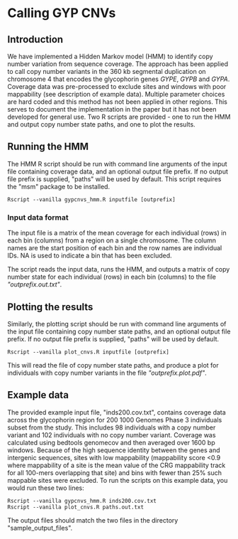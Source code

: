 # Calling GYP CNVs

## Introduction
We have implemented a Hidden Markov model (HMM) to identify copy number variation from sequence coverage. The approach has been applied to call copy number variants in the 360 kb segmental duplication on chromosome 4 that encodes the glycophorin genes *GYPE*, *GYPB* and *GYPA*. Coverage data was pre-processed to exclude sites and windows with poor mappability (see description of example data). Multiple parameter choices are hard coded and this method has not been applied in other regions. This serves to document the implementation in the paper but it has not been developed for general use. Two R scripts are provided - one to run the HMM and output copy number state paths, and one to plot the results.

## Running the HMM
The HMM R script should be run with command line arguments of the input file containing coverage data, and an optional output file prefix.  If no output file prefix is supplied, "paths" will be used by default. This script requires the "msm" package to be installed.

```
Rscript --vanilla gypcnvs_hmm.R inputfile [outprefix]
```

### Input data format
The input file is a matrix of the mean coverage for each individual (rows) in each bin (columns) from a region on a single chromosome. The column names are the start position of each bin and the row names are individual IDs. NA is used to indicate a bin that has been excluded.

The script reads the input data, runs the HMM, and outputs a matrix of copy number state for each individual (rows) in each bin (columns) to the file *"outprefix.out.txt"*.

## Plotting the results
Similarly, the plotting script should be run with command line arguments of the input file containing copy number state paths, and an optional output file prefix. If no output file prefix is supplied, "paths" will be used by default.

```
Rscript --vanilla plot_cnvs.R inputfile [outprefix]
```

This will read the file of copy number state paths, and produce a plot for individuals with copy number variants in the file *"outprefix.plot.pdf"*.

## Example data
The provided example input file, "inds200.cov.txt", contains coverage data across the glycophorin region for 200 1000 Genomes Phase 3 individuals subset from the study. This includes 98 individuals with a copy number variant and 102 individuals with no copy number variant. Coverage was calculated using bedtools genomecov and then averaged over 1600 bp windows.  Because of the high sequence identity between the genes and intergenic sequences, sites with low mappability (mappability score \<0.9 where mappability of a site is the mean value of the CRG mappability track for all 100-mers overlapping that site) and bins with fewer than 25% such mappable sites were excluded.  To run the scripts on this example data, you would run these two lines:
```
Rscript --vanilla gypcnvs_hmm.R inds200.cov.txt
Rscript --vanilla plot_cnvs.R paths.out.txt
```
The output files should match the two files in the directory "sample_output_files".
